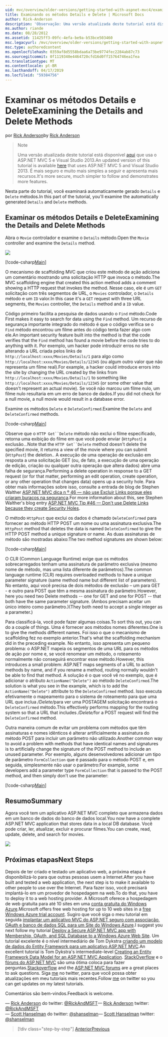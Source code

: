 ```yaml
---
uid: mvc/overview/older-versions/getting-started-with-aspnet-mvc4/examining-the-details-and-delete-methods
title: Examinando os métodos Details e Delete | Microsoft Docs
author: Rick-Anderson
description: 'Observação: Uma versão atualizada deste tutorial está disponível aqui que usa o ASP.NET MVC 5 e Visual Studio 2013. Ele é mais seguro e muito mais simples a seguir e demonstração...'
ms.author: riande
ms.date: 08/28/2012
ms.assetid: 11425ff3-09fc-4efa-be9a-b53bce503460
msc.legacyurl: /mvc/overview/older-versions/getting-started-with-aspnet-mvc4/examining-the-details-and-delete-methods
msc.type: authoredcontent
ms.openlocfilehash: 0359af8d5558bdaa6a73be9774fec2284ab87c73
ms.sourcegitcommit: 0f1119340e4464720cfd16d0ff15764746ea1fea
ms.translationtype: MT
ms.contentlocale: pt-BR
ms.lasthandoff: 04/17/2019
ms.locfileid: "59384756"
---
```

# <a name="examining-the-details-and-delete-methods"></a><span data-ttu-id="8fa9f-104">Examinar os métodos Details e Delete</span><span class="sxs-lookup"><span data-stu-id="8fa9f-104">Examining the Details and Delete Methods</span></span>

<span data-ttu-id="8fa9f-105">por [Rick Anderson]((https://twitter.com/RickAndMSFT))</span><span class="sxs-lookup"><span data-stu-id="8fa9f-105">by [Rick Anderson]((https://twitter.com/RickAndMSFT))</span></span>

> > [!NOTE]
> > <span data-ttu-id="8fa9f-106">Uma versão atualizada deste tutorial está disponível [aqui](../../getting-started/introduction/getting-started.md) que usa o ASP.NET MVC 5 e Visual Studio 2013.</span><span class="sxs-lookup"><span data-stu-id="8fa9f-106">An updated version of this tutorial is available [here](../../getting-started/introduction/getting-started.md) that uses ASP.NET MVC 5 and Visual Studio 2013.</span></span> <span data-ttu-id="8fa9f-107">É mais seguro e muito mais simples a seguir e apresenta mais recursos.</span><span class="sxs-lookup"><span data-stu-id="8fa9f-107">It's more secure, much simpler to follow and demonstrates more features.</span></span>


<span data-ttu-id="8fa9f-108">Nesta parte do tutorial, você examinará automaticamente gerado `Details` e `Delete` métodos.</span><span class="sxs-lookup"><span data-stu-id="8fa9f-108">In this part of the tutorial, you'll examine the automatically generated `Details` and `Delete` methods.</span></span>

## <a name="examining-the-details-and-delete-methods"></a><span data-ttu-id="8fa9f-109">Examinar os métodos Details e Delete</span><span class="sxs-lookup"><span data-stu-id="8fa9f-109">Examining the Details and Delete Methods</span></span>

<span data-ttu-id="8fa9f-110">Abra o `Movie` controlador e examine o `Details` método.</span><span class="sxs-lookup"><span data-stu-id="8fa9f-110">Open the `Movie` controller and examine the `Details` method.</span></span>

![](examining-the-details-and-delete-methods/_static/image1.png)

[!code-csharp[Main](examining-the-details-and-delete-methods/samples/sample1.cs)]

<span data-ttu-id="8fa9f-111">O mecanismo de scaffolding MVC que criou este método de ação adiciona um comentário mostrando uma solicitação HTTP que invoca o método.</span><span class="sxs-lookup"><span data-stu-id="8fa9f-111">The MVC scaffolding engine that created this action method adds a comment showing a HTTP request that invokes the method.</span></span> <span data-ttu-id="8fa9f-112">Nesse caso, ele é um `GET` solicitação com três segmentos de URL, o `Movies` controlador, o `Details` método e um `ID` valor.</span><span class="sxs-lookup"><span data-stu-id="8fa9f-112">In this case it's a `GET` request with three URL segments, the `Movies` controller, the `Details` method and a `ID` value.</span></span>

<span data-ttu-id="8fa9f-113">Código primeiro facilita a pesquisa de dados usando o `Find` método.</span><span class="sxs-lookup"><span data-stu-id="8fa9f-113">Code First makes it easy to search for data using the `Find` method.</span></span> <span data-ttu-id="8fa9f-114">Um recurso de segurança importante integrado do método é que o código verifica se o `Find` método encontrou um filme antes do código tenta fazer algo com ele.</span><span class="sxs-lookup"><span data-stu-id="8fa9f-114">An important security feature built into the method is that the code verifies that the `Find` method has found a movie before the code tries to do anything with it.</span></span> <span data-ttu-id="8fa9f-115">Por exemplo, um hacker pode introduzir erros no site alterando a URL criada pelos links de `http://localhost:xxxx/Movies/Details/1` para algo como `http://localhost:xxxx/Movies/Details/12345` (ou algum outro valor que não representa um filme real).</span><span class="sxs-lookup"><span data-stu-id="8fa9f-115">For example, a hacker could introduce errors into the site by changing the URL created by the links from `http://localhost:xxxx/Movies/Details/1` to something like `http://localhost:xxxx/Movies/Details/12345` (or some other value that doesn't represent an actual movie).</span></span> <span data-ttu-id="8fa9f-116">Se você não marcou um filme nulo, um filme nulo resultaria em um erro de banco de dados.</span><span class="sxs-lookup"><span data-stu-id="8fa9f-116">If you did not check for a null movie, a null movie would result in a database error.</span></span>

<span data-ttu-id="8fa9f-117">Examine os métodos `Delete` e `DeleteConfirmed`.</span><span class="sxs-lookup"><span data-stu-id="8fa9f-117">Examine the `Delete` and `DeleteConfirmed` methods.</span></span>

[!code-csharp[Main](examining-the-details-and-delete-methods/samples/sample2.cs?highlight=17)]

<span data-ttu-id="8fa9f-118">Observe que o `HTTP Get``Delete` método não exclui o filme especificado, retorna uma exibição do filme em que você pode enviar (`HttpPost`) a exclusão...</span><span class="sxs-lookup"><span data-stu-id="8fa9f-118">Note that the `HTTP Get``Delete` method doesn't delete the specified movie, it returns a view of the movie where you can submit (`HttpPost`) the deletion..</span></span> <span data-ttu-id="8fa9f-119">A execução de uma operação de exclusão em resposta a uma solicitação GET (ou, de fato, a execução de uma operação de edição, criação ou qualquer outra operação que altera dados) abre uma falha de segurança.</span><span class="sxs-lookup"><span data-stu-id="8fa9f-119">Performing a delete operation in response to a GET request (or for that matter, performing an edit operation, create operation, or any other operation that changes data) opens up a security hole.</span></span> <span data-ttu-id="8fa9f-120">Para obter mais informações sobre isso, consulte a entrada de blog de Stephen Walther [ASP.NET MVC dica n º 46 — não use Excluir Links porque eles criaram buracos na segurança](http://stephenwalther.com/blog/archive/2009/01/21/asp.net-mvc-tip-46-ndash-donrsquot-use-delete-links-because.aspx).</span><span class="sxs-lookup"><span data-stu-id="8fa9f-120">For more information about this, see Stephen Walther's blog entry [ASP.NET MVC Tip #46 — Don't use Delete Links because they create Security Holes](http://stephenwalther.com/blog/archive/2009/01/21/asp.net-mvc-tip-46-ndash-donrsquot-use-delete-links-because.aspx).</span></span>

<span data-ttu-id="8fa9f-121">O método `HttpPost` que exclui os dados é chamado `DeleteConfirmed` para fornecer ao método HTTP POST um nome ou uma assinatura exclusiva.</span><span class="sxs-lookup"><span data-stu-id="8fa9f-121">The `HttpPost` method that deletes the data is named `DeleteConfirmed` to give the HTTP POST method a unique signature or name.</span></span> <span data-ttu-id="8fa9f-122">As duas assinaturas de método são mostradas abaixo:</span><span class="sxs-lookup"><span data-stu-id="8fa9f-122">The two method signatures are shown below:</span></span>

[!code-csharp[Main](examining-the-details-and-delete-methods/samples/sample3.cs)]

<span data-ttu-id="8fa9f-123">O CLR (Common Language Runtime) exige que os métodos sobrecarregados tenham uma assinatura de parâmetro exclusiva (mesmo nome de método, mas uma lista diferente de parâmetros).</span><span class="sxs-lookup"><span data-stu-id="8fa9f-123">The common language runtime (CLR) requires overloaded methods to have a unique parameter signature (same method name but different list of parameters).</span></span> <span data-ttu-id="8fa9f-124">No entanto, aqui você precisa de dois métodos de exclusão – um para GET - e outro para POST que têm a mesma assinatura do parâmetro.</span><span class="sxs-lookup"><span data-stu-id="8fa9f-124">However, here you need two Delete methods -- one for GET and one for POST -- that both have the same parameter signature.</span></span> <span data-ttu-id="8fa9f-125">(Ambos precisam aceitar um único inteiro como parâmetro.)</span><span class="sxs-lookup"><span data-stu-id="8fa9f-125">(They both need to accept a single integer as a parameter.)</span></span>

<span data-ttu-id="8fa9f-126">Para classificá-la, você pode fazer algumas coisas.</span><span class="sxs-lookup"><span data-stu-id="8fa9f-126">To sort this out, you can do a couple of things.</span></span> <span data-ttu-id="8fa9f-127">Uma é fornecer aos métodos nomes diferentes.</span><span class="sxs-lookup"><span data-stu-id="8fa9f-127">One is to give the methods different names.</span></span> <span data-ttu-id="8fa9f-128">Foi isso o que o mecanismo de scaffolding fez no exemplo anterior.</span><span class="sxs-lookup"><span data-stu-id="8fa9f-128">That's what the scaffolding mechanism did in the preceding example.</span></span> <span data-ttu-id="8fa9f-129">No entanto, isso apresenta um pequeno problema: o ASP.NET mapeia os segmentos de uma URL para os métodos de ação por nome e, se você renomear um método, o roteamento normalmente não conseguirá encontrar esse método.</span><span class="sxs-lookup"><span data-stu-id="8fa9f-129">However, this introduces a small problem: ASP.NET maps segments of a URL to action methods by name, and if you rename a method, routing normally wouldn't be able to find that method.</span></span> <span data-ttu-id="8fa9f-130">A solução é o que você vê no exemplo, que é adicionar o atributo `ActionName("Delete")` ao método `DeleteConfirmed`.</span><span class="sxs-lookup"><span data-stu-id="8fa9f-130">The solution is what you see in the example, which is to add the `ActionName("Delete")` attribute to the `DeleteConfirmed` method.</span></span> <span data-ttu-id="8fa9f-131">Isso executa efetivamente o mapeamento para o sistema de roteamento para que uma URL que inclua <em>/Delete/</em>para ver uma POSTAGEM solicitação encontrará o `DeleteConfirmed` método.</span><span class="sxs-lookup"><span data-stu-id="8fa9f-131">This effectively performs mapping for the routing system so that a URL that includes <em>/Delete/</em>for a POST request will find the `DeleteConfirmed` method.</span></span>

<span data-ttu-id="8fa9f-132">Outra maneira comum de evitar um problema com métodos que têm assinaturas e nomes idênticos é alterar artificialmente a assinatura do método POST para incluir um parâmetro não utilizado.</span><span class="sxs-lookup"><span data-stu-id="8fa9f-132">Another common way to avoid a problem with methods that have identical names and signatures is to artificially change the signature of the POST method to include an unused parameter.</span></span> <span data-ttu-id="8fa9f-133">Por exemplo, alguns desenvolvedores adicionar um tipo de parâmetro `FormCollection` que é passado para o método POST e, em seguida, simplesmente não usar o parâmetro:</span><span class="sxs-lookup"><span data-stu-id="8fa9f-133">For example, some developers add a parameter type `FormCollection` that is passed to the POST method, and then simply don't use the parameter:</span></span>

[!code-csharp[Main](examining-the-details-and-delete-methods/samples/sample4.cs)]

## <a name="summary"></a><span data-ttu-id="8fa9f-134">Resumo</span><span class="sxs-lookup"><span data-stu-id="8fa9f-134">Summary</span></span>

<span data-ttu-id="8fa9f-135">Agora você tem um aplicativo ASP.NET MVC completo que armazena dados em um banco de dados do banco de dados local.</span><span class="sxs-lookup"><span data-stu-id="8fa9f-135">You now have a complete ASP.NET MVC application that stores data in a local DB database.</span></span> <span data-ttu-id="8fa9f-136">Você pode criar, ler, atualizar, excluir e procurar filmes.</span><span class="sxs-lookup"><span data-stu-id="8fa9f-136">You can create, read, update, delete, and search for movies.</span></span>

![](examining-the-details-and-delete-methods/_static/image2.png)

## <a name="next-steps"></a><span data-ttu-id="8fa9f-137">Próximas etapas</span><span class="sxs-lookup"><span data-stu-id="8fa9f-137">Next Steps</span></span>

<span data-ttu-id="8fa9f-138">Depois de ter criado e testado um aplicativo web, a próxima etapa é disponibilizá-lo para que outras pessoas usem a Internet.</span><span class="sxs-lookup"><span data-stu-id="8fa9f-138">After you have built and tested a web application, the next step is to make it available to other people to use over the Internet.</span></span> <span data-ttu-id="8fa9f-139">Para fazer isso, você precisará implantá-lo em um provedor de hospedagem na web.</span><span class="sxs-lookup"><span data-stu-id="8fa9f-139">To do that, you have to deploy it to a web hosting provider.</span></span> <span data-ttu-id="8fa9f-140">A Microsoft oferece a hospedagem de web gratuita para até 10 sites em uma [conta gratuita do Windows Azure](https://www.windowsazure.com/pricing/free-trial/?WT.mc_id=A443DD604).</span><span class="sxs-lookup"><span data-stu-id="8fa9f-140">Microsoft offers free web hosting for up to 10 web sites in a [free Windows Azure trial account](https://www.windowsazure.com/pricing/free-trial/?WT.mc_id=A443DD604).</span></span> <span data-ttu-id="8fa9f-141">Sugiro que você siga o meu tutorial em seguida [implantar um aplicativo MVC do ASP.NET seguro com associação, OAuth e banco de dados SQL para um Site do Windows Azure](https://docs.microsoft.com/aspnet/core/security/authorization/secure-data).</span><span class="sxs-lookup"><span data-stu-id="8fa9f-141">I suggest you next follow my tutorial [Deploy a Secure ASP.NET MVC app with Membership, OAuth, and SQL Database to a Windows Azure Web Site](https://docs.microsoft.com/aspnet/core/security/authorization/secure-data).</span></span> <span data-ttu-id="8fa9f-142">Um tutorial excelente é o nível intermediário de Tom Dykstra [criando um modelo de dados do Entity Framework para um aplicativo ASP.NET MVC](../../getting-started/getting-started-with-ef-using-mvc/creating-an-entity-framework-data-model-for-an-asp-net-mvc-application.md).</span><span class="sxs-lookup"><span data-stu-id="8fa9f-142">An excellent tutorial is Tom Dykstra's intermediate-level [Creating an Entity Framework Data Model for an ASP.NET MVC Application](../../getting-started/getting-started-with-ef-using-mvc/creating-an-entity-framework-data-model-for-an-asp-net-mvc-application.md).</span></span> <span data-ttu-id="8fa9f-143">[StackOverflow](http://stackoverflow.com/help) e o [fóruns do ASP.NET MVC](https://forums.asp.net/1146.aspx) são uma ótima coloca para fazer perguntas.</span><span class="sxs-lookup"><span data-stu-id="8fa9f-143">[Stackoverflow](http://stackoverflow.com/help) and the [ASP.NET MVC forums](https://forums.asp.net/1146.aspx) are a great places to ask questions.</span></span> <span data-ttu-id="8fa9f-144">Siga [me](https://twitter.com/RickAndMSFT) no twitter, para que você possa obter atualizações em meu tutoriais mais recentes.</span><span class="sxs-lookup"><span data-stu-id="8fa9f-144">Follow [me](https://twitter.com/RickAndMSFT) on twitter so you can get updates on my latest tutorials.</span></span>

<span data-ttu-id="8fa9f-145">Comentários são bem-vindos.</span><span class="sxs-lookup"><span data-stu-id="8fa9f-145">Feedback is welcome.</span></span>

<span data-ttu-id="8fa9f-146">— [Rick Anderson](https://blogs.msdn.com/rickAndy) do twitter: [@RickAndMSFT](https://twitter.com/RickAndMSFT)</span><span class="sxs-lookup"><span data-stu-id="8fa9f-146">— [Rick Anderson](https://blogs.msdn.com/rickAndy) twitter: [@RickAndMSFT](https://twitter.com/RickAndMSFT)</span></span>  
<span data-ttu-id="8fa9f-147">— [Scott Hanselman](http://www.hanselman.com/blog/) do twitter: [@shanselman](https://twitter.com/shanselman)</span><span class="sxs-lookup"><span data-stu-id="8fa9f-147">— [Scott Hanselman](http://www.hanselman.com/blog/) twitter: [@shanselman](https://twitter.com/shanselman)</span></span>

> [!div class="step-by-step"]
> [<span data-ttu-id="8fa9f-148">Anterior</span><span class="sxs-lookup"><span data-stu-id="8fa9f-148">Previous</span></span>](adding-validation-to-the-model.md)
